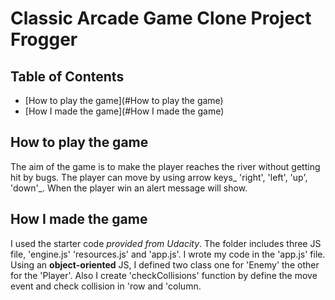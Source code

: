 # Classic Arcade Game Clone Project **Frogger**

## Table of Contents

- [How to play the game](#How to play the game)
- [How I made the game](#How I made the game)

## How to play the game
The aim of the game is to make the player reaches the river without getting hit by bugs. The player can move by using arrow keys_ 'right', 'left', 'up', 'down'_. When the player win an alert message will show.

## How I made the game
I used the starter code _provided from Udacity_. The folder includes three JS file, 'engine.js' 'resources.js' and 'app.js'. I wrote my  code in the 'app.js' file. Using an **object-oriented** JS, I defined two class one for 'Enemy' the other for the 'Player'. Also I create 'checkCollisions' function by define the move event and check collision in 'row and 'column.